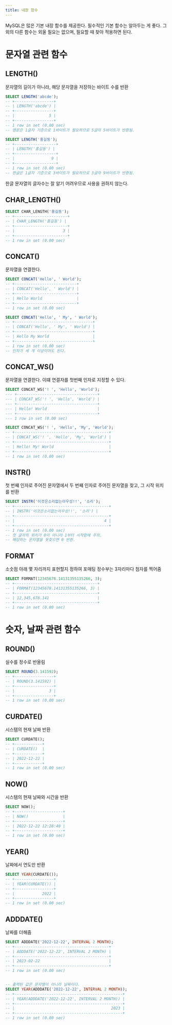```yaml
---
title: 내장 함수
---
```


MySQL은 많은 기본 내장 함수를 제공한다. 필수적인 기본 함수는 알아두는 게 좋다. 그 외의 다른 함수는 외울 필요는 없으며, 필요할 때 찾아 적용하면 된다.

# 문자열 관련 함수
## LENGTH()
문자열의 길이가 아니라, 해당 문자열을 저장하는 바이트 수를 반환
```sql
SELECT LENGTH('abcde');
-- +-----------------+
-- | LENGTH('abcde') |
-- +-----------------+
-- |               5 |
-- +-----------------+
-- 1 row in set (0.00 sec)
-- 영문은 1글자 기준으로 1바이트가 필요하므로 5글자 5바이트가 반환됨.

SELECT LENGTH('홍길동');
-- +------------------+
-- | LENGTH('홍길동') |
-- +------------------+
-- |                9 |
-- +------------------+
-- 1 row in set (0.00 sec)
-- 한글은 1글자 기준으로 3바이트가 필요하므로 3글자 9바이트가 반환됨.
```
한글 문자열의 글자수는 잘 알기 어려우므로 사용을 권하지 않는다.

## CHAR_LENGTH()
```sql
SELECT CHAR_LENGTH('홍길동');
-- +-----------------------+
-- | CHAR_LENGTH('홍길동') |
-- +-----------------------+
-- |                     3 |
-- +-----------------------+
-- 1 row in set (0.00 sec)
```

## CONCAT()
문자열을 연결한다.
```sql
SELECT CONCAT('Hello', ' World');
-- +---------------------------+
-- | CONCAT('Hello', ' World') |
-- +---------------------------+
-- | Hello World               |
-- +---------------------------+
-- 1 row in set (0.00 sec)

SELECT CONCAT('Hello', ' My', ' World'); 
-- +----------------------------------+
-- | CONCAT('Hello', ' My', ' World') |
-- +----------------------------------+
-- | Hello My World                   |
-- +----------------------------------+
-- 1 row in set (0.00 sec)
-- 인자가 세 개 이상이어도 된다.
```

## CONCAT_WS()
문자열을 연결한다. 이떄 연결자를 첫번째 인자로 지정할 수 있다.
```sql
SELECT CONCAT_WS('! ', 'Hello', 'World'); 
--- +-----------------------------------+
--- | CONCAT_WS('! ', 'Hello', 'World') |
--- +-----------------------------------+
--- | Hello! World                      |
--- +-----------------------------------+
--- 1 row in set (0.00 sec)

SELECT CONCAT_WS('! ', 'Hello', 'My', 'World');  
-- +-----------------------------------------+
-- | CONCAT_WS('! ', 'Hello', 'My', 'World') |
-- +-----------------------------------------+
-- | Hello! My! World                        |
-- +-----------------------------------------+
-- 1 row in set (0.00 sec)
```

## INSTR()
첫 번쨰 인자로 주어진 문자열에서 두 번쨰 인자로 주어진 문자열을 찾고, 그 시작 위치를 반환
```sql
SELECT INSTR('이것은소리없는아우성!!', '소리');
-- +-----------------------------------------+
-- | INSTR('이것은소리없는아우성!!', '소리') |
-- +-----------------------------------------+
-- |                                       4 |
-- +-----------------------------------------+
-- 1 row in set (0.00 sec)
-- 첫 글자의 위치가 0이 아니라 1부터 시작함에 주의.
-- 해당하는 문자열을 못찾으면 0 반환.
```

## FORMAT
소숫점 아래 몇 자리까지 표현할지 정하여 포매팅
정수부는 3자리마다 첨자를 찍어줌
```sql
SELECT FORMAT(12345678.14131355135266, 3);
-- +------------------------------------+
-- | FORMAT(12345678.14131355135266, 3) |
-- +------------------------------------+
-- | 12,345,678.141                     |
-- +------------------------------------+
-- 1 row in set (0.00 sec)
```

# 숫자, 날짜 관련 함수
## ROUND()
실수를 정수로 반올림
```sql
SELECT ROUND(3.141592);
-- +-----------------+
-- | ROUND(3.141592) |
-- +-----------------+
-- |               3 |
-- +-----------------+
-- 1 row in set (0.00 sec)
```

## CURDATE()
시스템의 현재 날짜 반환
```sql
SELECT CURDATE();
-- +------------+
-- | CURDATE()  |
-- +------------+
-- | 2022-12-22 |
-- +------------+
-- 1 row in set (0.00 sec)
```

## NOW()
시스템의 현재 날짜와 시간을 반환
```sql
SELECT NOW();
-- +---------------------+
-- | NOW()               |
-- +---------------------+
-- | 2022-12-22 12:28:40 |
-- +---------------------+
-- 1 row in set (0.00 sec)
```

## YEAR()
날짜에서 연도만 반환
```sql
SELECT YEAR(CURDATE());
-- +-----------------+
-- | YEAR(CURDATE()) |
-- +-----------------+
-- |            2022 |
-- +-----------------+
-- 1 row in set (0.00 sec)
```

## ADDDATE()
날짜를 더해줌
```sql
SELECT ADDDATE('2022-12-22', INTERVAL 2 MONTH);
-- +-----------------------------------------+
-- | ADDDATE('2022-12-22', INTERVAL 2 MONTH) |
-- +-----------------------------------------+
-- | 2023-02-22                              |
-- +-----------------------------------------+
-- 1 row in set (0.00 sec)


-- 출력된 값은 문자열이 아니라 날짜이다.
SELECT YEAR(ADDDATE('2022-12-22', INTERVAL 2 MONTH));
-- +-----------------------------------------------+
-- | YEAR(ADDDATE('2022-12-22', INTERVAL 2 MONTH)) |
-- +-----------------------------------------------+
-- |                                          2023 |
-- +-----------------------------------------------+
-- 1 row in set (0.00 sec)
```